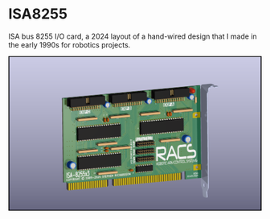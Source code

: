 # ISA8255
ISA bus 8255 I/O card, a 2024 layout of a hand-wired design that I made in the early 1990s for robotics projects.

![Rendering](ISA8255.png)
